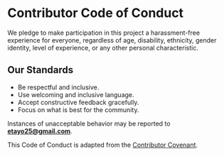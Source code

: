 # Contributor Code of Conduct

We pledge to make participation in this project a harassment-free experience for everyone, regardless of age, disability, ethnicity, gender identity, level of experience, or any other personal characteristic.

## Our Standards
- Be respectful and inclusive.
- Use welcoming and inclusive language.
- Accept constructive feedback gracefully.
- Focus on what is best for the community.

Instances of unacceptable behavior may be reported to **etayo25@gmail.com**.

This Code of Conduct is adapted from the [Contributor Covenant](https://www.contributor-covenant.org/).
